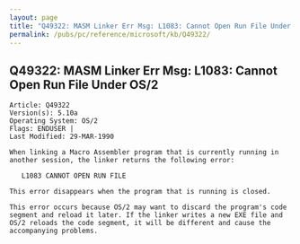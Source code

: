 ```yaml
---
layout: page
title: "Q49322: MASM Linker Err Msg: L1083: Cannot Open Run File Under OS/2"
permalink: /pubs/pc/reference/microsoft/kb/Q49322/
---
```


## Q49322: MASM Linker Err Msg: L1083: Cannot Open Run File Under OS/2

	Article: Q49322
	Version(s): 5.10a
	Operating System: OS/2
	Flags: ENDUSER |
	Last Modified: 29-MAR-1990
	
	When linking a Macro Assembler program that is currently running in
	another session, the linker returns the following error:
	
	   L1083 CANNOT OPEN RUN FILE
	
	This error disappears when the program that is running is closed.
	
	This error occurs because OS/2 may want to discard the program's code
	segment and reload it later. If the linker writes a new EXE file and
	OS/2 reloads the code segment, it will be different and cause the
	accompanying problems.
